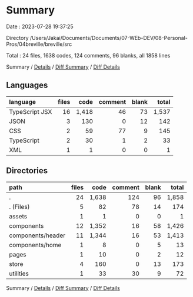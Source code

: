 # Summary

Date : 2023-07-28 19:37:25

Directory /Users/Jakai/Documents/Documents/07-WEb-DEV/08-Personal-Pros/04breville/breville/src

Total : 24 files,  1638 codes, 124 comments, 96 blanks, all 1858 lines

Summary / [Details](details.md) / [Diff Summary](diff.md) / [Diff Details](diff-details.md)

## Languages
| language | files | code | comment | blank | total |
| :--- | ---: | ---: | ---: | ---: | ---: |
| TypeScript JSX | 16 | 1,418 | 46 | 73 | 1,537 |
| JSON | 3 | 130 | 0 | 12 | 142 |
| CSS | 2 | 59 | 77 | 9 | 145 |
| TypeScript | 2 | 30 | 1 | 2 | 33 |
| XML | 1 | 1 | 0 | 0 | 1 |

## Directories
| path | files | code | comment | blank | total |
| :--- | ---: | ---: | ---: | ---: | ---: |
| . | 24 | 1,638 | 124 | 96 | 1,858 |
| . (Files) | 5 | 82 | 78 | 14 | 174 |
| assets | 1 | 1 | 0 | 0 | 1 |
| components | 12 | 1,352 | 16 | 58 | 1,426 |
| components/header | 11 | 1,344 | 16 | 53 | 1,413 |
| components/home | 1 | 8 | 0 | 5 | 13 |
| pages | 1 | 10 | 0 | 2 | 12 |
| store | 4 | 160 | 0 | 13 | 173 |
| utilities | 1 | 33 | 30 | 9 | 72 |

Summary / [Details](details.md) / [Diff Summary](diff.md) / [Diff Details](diff-details.md)